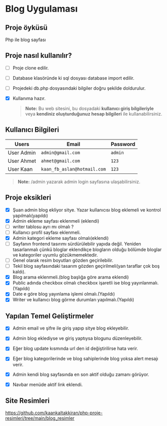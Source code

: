 # Blog Uygulaması
 ## Proje  öyküsü
Php ile blog sayfası

 ## Proje nasıl kullanılır?
- [ ] Proje clone edilir.
- [ ] Database klasöründe ki sql dosyası database import edilir.
- [ ] Projedeki db.php dosyasındaki bilgiler doğru şekilde doldurulur.
- [X] Kullanıma hazır.
      
   > **Note:**  Bu web sitesini, bu dosyadaki **kullanıcı giriş bilgileriyle**  veya **kendiniz oluşturduğunuz hesap bilgileri**  ile kullanabilirsiniz.

 ## Kullanıcı Bilgileri
 

| Users               |Email                          |Password                         |
|----------------|-------------------------------|-----------------------------|
|User Admin|         `admin@gmail.com`              |`admin`          |
|User Ahmet          |`ahmet@gmail.com`            |`123`           |
|User Kaan          |`kaan_fb_aslan@hotmail.com`  |`123`

 > **Note:** /admin yazarak admin login sayfasına ulaşabilirsiniz.

 ## Proje eksikleri
 - [X] Şuan admin blog ekliyor sitye. Yazar kullanıcısı blog eklemeli ve kontrol yapılmalı(yapıldı)
-  [X] Admin ekleme sayfası eklenmeli (eklendi)
-  [ ] writer tablosu ayrı mı olmalı ?
 - [ ] Kullanıcı profil sayfası eklenmeli.
 - [X] Admin kategori ekleme sayfası olmalı(eklendi)
 - [ ] Sayfanın frontend tasırımı sürdürülebilir yapıda değil. Yeniden tasarlanmalı çünkü bloglar eklendikçe blogların olduğu bölümde bloglar ve kategoriler uyumlu gözükmemektedir.
 - [ ] Genel olarak resim boyutları gözden geçirilebilir.
 - [ ] Tekil blog sayfasındaki tasarım gözden geçirilmeli(yan taraflar çok boş kaldı).
 - [X] Blog arama eklenmeli.(blog başlığa göre arama eklendi)
 - [X] Public adında checkbox olmalı checkbox işaretli ise blog yayınlanmalı.(Yapıldı)
 - [X] Date e göre blog yayınlama işlemi olmalı.(Yapıldı)
 - [X] Writer ve kullanıcı blog görme durumları yapılmalı.(Yapıldı) 

 ## Yapılan Temel Geliştirmeler
- [X] Admin email ve şifre ile giriş yapıp sitye blog ekleyebilir.
- [X] Admin blog eklediyse ve giriş yaptıysa blogunu düzenleyebilir.
- [X] Eğer blog update kısmında url den id değiştirilirse hata verir.
- [X] Eğer blog kategorilerinde ve blog sahiplerinde blog yoksa alert mesajı verir.
- [X] Admin kendi blog sayfasında en son aktif olduğu zamanı görüyor.
- [X] Navbar menüde aktif link eklendi.



      
## Site Resimleri
https://github.com/kaankaltakkiran/php-proje-resimleri/tree/main/blog_resimler
